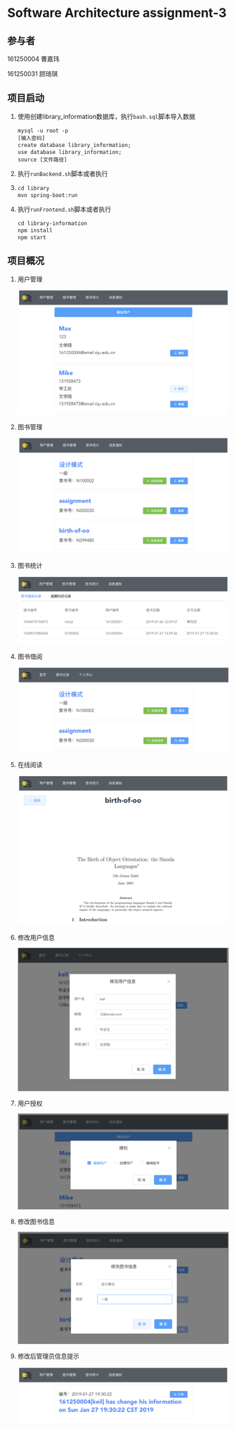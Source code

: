 # Software Architecture assignment-3

## 参与者

161250004 曹嘉玮

161250031 顾琦琪

## 项目启动

1. 使用创建library_information数据库，执行``bash.sql``脚本导入数据

   ```shell
   mysql -u root -p
   [输入密码]
   create database library_information;
   use database library_information;
   source [文件路径]
   ```

   

2. 执行``runBackend.sh``脚本或者执行

3. ```shell
   cd library
   mvn spring-boot:run
   ```

3. 执行``runFrontend.sh``脚本或者执行

   ```shell
   cd library-information
   npm install
   npm start
   ```

   

## 项目概况

1. 用户管理

   ![image-20190127192507437](./images/1.png)

2. 图书管理

   ![image-20190127192556271](./images/2.png)

3. 图书统计

   ![image-20190127192626617](./images/3.png)

4. 图书借阅

   ![image-20190127192721833](./images/4.png)

5. 在线阅读

   ![image-20190127192826609](./images/5.png)

6. 修改用户信息

   ![image-20190127192953111](./images/6.png)

7. 用户授权

   ![image-20190127192908612](./images/7.png)

8. 修改图书信息

   ![image-20190127193218883](./images/8.png)

9. 修改后管理员信息提示

   ![image-20190127193050414](./images/9.png)